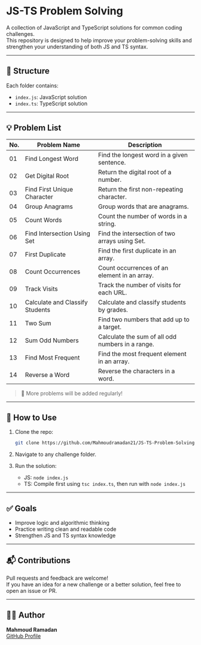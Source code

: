 # JS-TS Problem Solving

A collection of JavaScript and TypeScript solutions for common coding challenges.  
This repository is designed to help improve your problem-solving skills and strengthen your understanding of both JS and TS syntax.

---

## 📁 Structure

Each folder contains:

- `index.js`: JavaScript solution
- `index.ts`: TypeScript solution

---

## 💡 Problem List

| No. | Problem Name                    | Description                                      |
| --- | ------------------------------- | ------------------------------------------------ |
| 01  | Find Longest Word               | Find the longest word in a given sentence.       |
| 02  | Get Digital Root                | Return the digital root of a number.             |
| 03  | Find First Unique Character     | Return the first non-repeating character.        |
| 04  | Group Anagrams                  | Group words that are anagrams.                   |
| 05  | Count Words                     | Count the number of words in a string.           |
| 06  | Find Intersection Using Set     | Find the intersection of two arrays using Set.   |
| 07  | First Duplicate                 | Find the first duplicate in an array.            |
| 08  | Count Occurrences               | Count occurrences of an element in an array.     |
| 09  | Track Visits                    | Track the number of visits for each URL.         |
| 10  | Calculate and Classify Students | Calculate and classify students by grades.       |
| 11  | Two Sum                         | Find two numbers that add up to a target.        |
| 12  | Sum Odd Numbers                 | Calculate the sum of all odd numbers in a range. |
| 13  | Find Most Frequent              | Find the most frequent element in an array.      |
| 14  | Reverse a Word                  | Reverse the characters in a word.                |

> 🔁 More problems will be added regularly!

---

## 📌 How to Use

1. Clone the repo:

   ```bash
   git clone https://github.com/Mahmoudramadan21/JS-TS-Problem-Solving.git
   ```

2. Navigate to any challenge folder.

3. Run the solution:
   - JS: `node index.js`
   - TS: Compile first using `tsc index.ts`, then run with `node index.js`

---

## ✅ Goals

- Improve logic and algorithmic thinking
- Practice writing clean and readable code
- Strengthen JS and TS syntax knowledge

---

## 📬 Contributions

Pull requests and feedback are welcome!  
If you have an idea for a new challenge or a better solution, feel free to open an issue or PR.

---

## 🧑‍💻 Author

**Mahmoud Ramadan**  
[GitHub Profile](https://github.com/Mahmoudramadan21)
